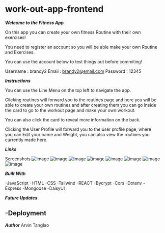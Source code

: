 # work-out-app-frontend

_**Welcome to the Fitness App**_

On this app you can create your own fitness Routine with their own exercises!

You need to register an account so you will be able make your own Routine and Exercises.

You can use the account below to test things out before commiting!

Username : brandy2
Email : brandy2@email.com
Password : 12345

_**Instructions**_

You can use the Line Menu on the top left to navigate the app.

Clicking routines will forward you to the routines page and here you will be able to create your own routines and after creating them you can go inside the card to go to the workout page and make your own workout.

You can also click the card to reveal more information on the back.


Clicking the User Profile will forward you to the user profile page, where you can Edit your name and Weight, you can also view the routines you currently made here.

_**Links**_

Screenshots
![image](https://github.com/arvin0099/work-out-app-frontend/assets/115322225/0c49030d-75e1-4f15-89f8-cb7e09c24ece)
![image](https://github.com/arvin0099/work-out-app-frontend/assets/115322225/9d2abbfe-9dc0-40b2-b378-bf8e1ae40f8f)
![image](https://github.com/arvin0099/work-out-app-frontend/assets/115322225/3f341cd0-acfd-4bf5-8a08-3f069f6d732c)
![image](https://github.com/arvin0099/work-out-app-frontend/assets/115322225/d3db2ecb-5e2f-470c-a098-4281aa9674ba)
![image](https://github.com/arvin0099/work-out-app-frontend/assets/115322225/e7103de8-9c62-4d21-9cba-c6795a9a4bd5)
![image](https://github.com/arvin0099/work-out-app-frontend/assets/115322225/b1707865-b908-4b3e-a41a-a3bbc438f044)
![image](https://github.com/arvin0099/work-out-app-frontend/assets/115322225/fb603062-1ed9-4941-82ff-5bede10a22e9)
![image](https://github.com/arvin0099/work-out-app-frontend/assets/115322225/19179a0c-6f96-47d8-81ce-12d2fc759bdd)


_**Built With**_

-JavaScript
-HTML
-CSS
-Tailwind
-REACT
-Bycrypt
-Cors
-Dotenv
-Express
-Mongoose
-DaisyUI


**_Future Updates_**

-Deployment
-

_**Author**_
Arvin Tanglao
